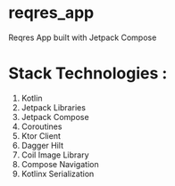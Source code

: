 # reqres_app

Reqres App built with Jetpack Compose

# Stack Technologies : 
1. Kotlin 
2. Jetpack Libraries 
3. Jetpack Compose
4. Coroutines 
5. Ktor Client 
6. Dagger Hilt 
7. Coil Image Library
8. Compose Navigation 
9. Kotlinx Serialization 
